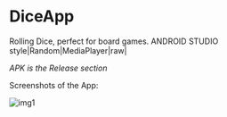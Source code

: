 # DiceApp

Rolling Dice, perfect for board games.
ANDROID STUDIO style|Random|MediaPlayer|raw|

*APK is the Release section*

Screenshots of the App:

![img1](https://user-images.githubusercontent.com/76391639/123268133-61687100-d51b-11eb-9999-de7c8f7d801a.jpg)
